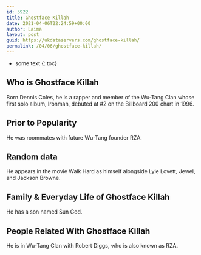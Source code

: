 ```yaml
---
id: 5922
title: Ghostface Killah
date: 2021-04-06T22:24:59+00:00
author: Laima
layout: post
guid: https://ukdataservers.com/ghostface-killah/
permalink: /04/06/ghostface-killah/
---
```


* some text
{: toc}


## Who is Ghostface Killah
                  
                  
                  
Born Dennis Coles, he is a rapper and member of the Wu-Tang Clan whose first solo album, Ironman, debuted at #2 on the Billboard 200 chart in 1996.
                  
              
            
              
            
                
                
                
## Prior to Popularity
                  
                  
                  
He was roommates with future Wu-Tang founder RZA.
                  
              
            
              
            
                
                
                
## Random data
                  
                  
                  
He appears in the movie Walk Hard as himself alongside Lyle Lovett, Jewel, and Jackson Browne.
                  
              
            
              
            
                
                
                
## Family & Everyday Life of Ghostface Killah
                  
                  
                  
He has a son named Sun God.
                  
              
            
              
            
                
                
                
## People Related With Ghostface Killah
                  
                  
                  
He is in Wu-Tang Clan with Robert Diggs, who is also known as RZA.
                  
              
            
              
            
                
              
            
              
              
            
            
              
            
          
          
          